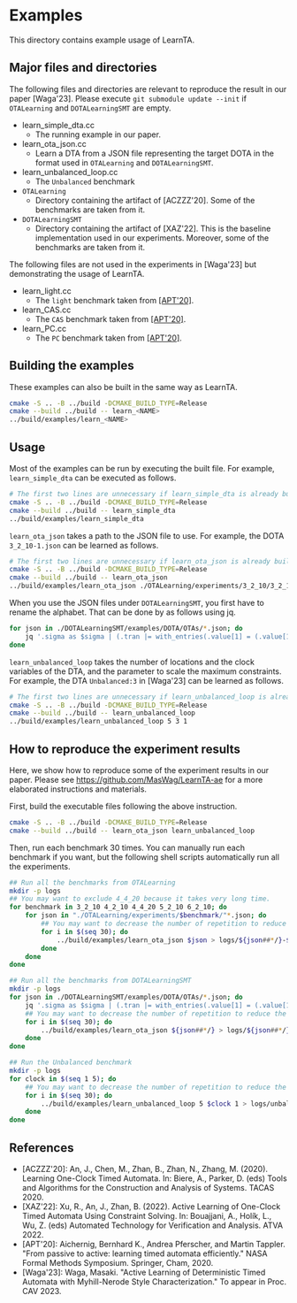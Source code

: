 Examples
=========

This directory contains example usage of LearnTA.

Major files and directories
---------------------------

The following files and directories are relevant to reproduce the result in our paper [Waga'23]. Please execute `git submodule update --init` if `OTALearning` and `DOTALearningSMT` are empty.

- learn_simple_dta.cc
    - The running example in our paper.
- learn_ota_json.cc
    - Learn a DTA from a JSON file representing the target DOTA in the format used in `OTALearning` and `DOTALearningSMT`.
- learn_unbalanced_loop.cc
    - The `Unbalanced` benchmark
- `OTALearning`
    - Directory containing the artifact of [ACZZZ'20]. Some of the benchmarks are taken from it.
- `DOTALearningSMT`
    - Directory containing the artifact of [XAZ'22]. This is the baseline implementation used in our experiments. Moreover, some of the benchmarks are taken from it.

The following files are not used in the experiments in [Waga'23] but demonstrating the usage of LearnTA.

- learn_light.cc
  - The `light` benchmark taken from [[APT'20]](https://doi.org/10.1007/978-3-030-55754-6_1).
- learn_CAS.cc
   - The `CAS` benchmark taken from [[APT'20]](https://doi.org/10.1007/978-3-030-55754-6_1).
- learn_PC.cc
  - The `PC` benchmark taken from [[APT'20]](https://doi.org/10.1007/978-3-030-55754-6_1).

Building the examples
---------------------

These examples can also be built in the same way as LearnTA.

```sh
cmake -S .. -B ../build -DCMAKE_BUILD_TYPE=Release
cmake --build ../build -- learn_<NAME>
../build/examples/learn_<NAME>
```

Usage
-----

Most of the examples can be run by executing the built file. For example, `learn_simple_dta` can be executed as follows.

```sh
# The first two lines are unnecessary if learn_simple_dta is already built.
cmake -S .. -B ../build -DCMAKE_BUILD_TYPE=Release
cmake --build ../build -- learn_simple_dta
../build/examples/learn_simple_dta
```

`learn_ota_json` takes a path to the JSON file to use. For example, the DOTA `3_2_10-1.json` can be learned as follows.

```sh
# The first two lines are unnecessary if learn_ota_json is already built.
cmake -S .. -B ../build -DCMAKE_BUILD_TYPE=Release
cmake --build ../build -- learn_ota_json
../build/examples/learn_ota_json ./OTALearning/experiments/3_2_10/3_2_10-1.json
```

When you use the JSON files under `DOTALearningSMT`, you first have to rename the alphabet. That can be done by as follows using jq.

```bash
for json in ./DOTALearningSMT/examples/DOTA/OTAs/*.json; do 
    jq '.sigma as $sigma | (.tran |= with_entries(.value[1] = (.value[1] as $event | "abcdefghijklmnopqrstuvwxyz" | split("")[($sigma | index($event))]))) | (.sigma |= map(. as $event | "abcdefghijklmnopqrstuvwxyz" | split("")[($sigma | index($event))])) | .' "$json" > ${json##*/}
done
```

`learn_unbalanced_loop` takes the number of locations and the clock variables of the DTA, and the parameter to scale the maximum constraints. For example, the DTA `Unbalanced:3` in [Waga'23] can be learned as follows.

```sh
# The first two lines are unnecessary if learn_unbalanced_loop is already built.
cmake -S .. -B ../build -DCMAKE_BUILD_TYPE=Release
cmake --build ../build -- learn_unbalanced_loop
../build/examples/learn_unbalanced_loop 5 3 1
```

How to reproduce the experiment results
---------------------------------------

Here, we show how to reproduce some of the experiment results in our paper. Please see https://github.com/MasWag/LearnTA-ae for a more elaborated instructions and materials.

First, build the executable files following the above instruction.

```sh
cmake -S .. -B ../build -DCMAKE_BUILD_TYPE=Release
cmake --build ../build -- learn_ota_json learn_unbalanced_loop
```

Then, run each benchmark 30 times. You can manually run each benchmark if you want, but the following shell scripts automatically run all the experiments.

```sh
## Run all the benchmarks from OTALearning
mkdir -p logs
## You may want to exclude 4_4_20 because it takes very long time.
for benchmark in 3_2_10 4_2_10 4_4_20 5_2_10 6_2_10; do
    for json in "./OTALearning/experiments/$benchmark/"*.json; do
        ## You may want to decrease the number of repetition to reduce the time
        for i in $(seq 30); do
            ../build/examples/learn_ota_json $json > logs/${json##*/}-$i.log
        done
    done
done
```

```sh
## Run all the benchmarks from DOTALearningSMT
mkdir -p logs
for json in ./DOTALearningSMT/examples/DOTA/OTAs/*.json; do 
    jq '.sigma as $sigma | (.tran |= with_entries(.value[1] = (.value[1] as $event | "abcdefghijklmnopqrstuvwxyz" | split("")[($sigma | index($event))]))) | (.sigma |= map(. as $event | "abcdefghijklmnopqrstuvwxyz" | split("")[($sigma | index($event))])) | .' "$json" > ${json##*/}
    ## You may want to decrease the number of repetition to reduce the time
    for i in $(seq 30); do
        ../build/examples/learn_ota_json ${json##*/} > logs/${json##*/}-$i.log
    done
done
```

```sh
## Run the Unbalanced benchmark
mkdir -p logs
for clock in $(seq 1 5); do 
    ## You may want to decrease the number of repetition to reduce the time
    for i in $(seq 30); do
        ../build/examples/learn_unbalanced_loop 5 $clock 1 > logs/unbalanced-$clock-$i.log
    done
done
```

<!--
You can summarize the experiment result by standard command line tools. The following shows an example.

```sh
for benchmark in simple_dta light CAS PC; do
    printf "Here are the summary of $benchmark\n"
    # The algorithm is deterministic, and these values do not change.
    cat ../examples/logs/${benchmark}-*.log | grep '|P|' | uniq
    cat ../examples/logs/${benchmark}-*.log | grep '|S|' | uniq
    cat ../examples/logs/${benchmark}-*.log | grep 'membership' | uniq
    cat ../examples/logs/${benchmark}-*.log | grep 'equivalence'  | uniq
    # We take the average for the execution time.
    awk '/Execution Time/{sum += $3;count +=1} END {print "Mean exec. time [ms]: " sum/count}' ../examples/logs/${benchmark}-*.log
done
```
-->

References
-----------

- [ACZZZ'20]: An, J., Chen, M., Zhan, B., Zhan, N., Zhang, M. (2020). Learning One-Clock Timed Automata. In: Biere, A., Parker, D. (eds) Tools and Algorithms for the Construction and Analysis of Systems. TACAS 2020.
- [XAZ'22]: Xu, R., An, J., Zhan, B. (2022). Active Learning of One-Clock Timed Automata Using Constraint Solving. In: Bouajjani, A., Holík, L., Wu, Z. (eds) Automated Technology for Verification and Analysis. ATVA 2022.
- [APT'20]: Aichernig, Bernhard K., Andrea Pferscher, and Martin Tappler. "From passive to active: learning timed automata efficiently." NASA Formal Methods Symposium. Springer, Cham, 2020.
- [Waga'23]: Waga, Masaki. "Active Learning of Deterministic Timed Automata with Myhill-Nerode Style Characterization." To appear in Proc. CAV 2023.
